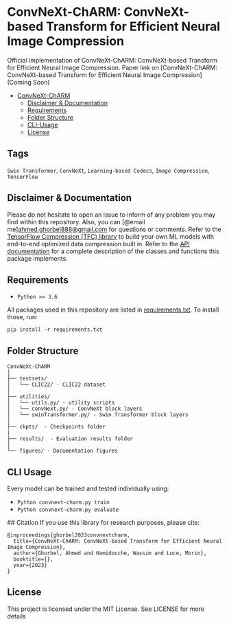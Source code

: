 # ConvNeXt-ChARM: ConvNeXt-based Transform for Efficient Neural Image Compression
Official implementation of ConvNeXt-ChARM: ConvNeXt-based Transform for Efficient Neural Image Compression.
Paper link on [ConvNeXt-ChARM: ConvNeXt-based Transform for Efficient Neural Image Compression](Coming Soon)

* [ConvNeXt-ChARM](#convnext-charm)
  * [Disclaimer & Documentation](#disclaimer-documentation)
  * [Requirements](#requirements)
  * [Folder Structure](#folder-structure)
  * [CLI-Usage](#cli-usage)
  * [License](#license)
    
<!-- /code_chunk_output -->

## Tags
<code>Swin Transformer</code>, <code>ConvNeXt</code>, <code>Learning-based Codecs</code>, <code>Image Compression</code>, <code>TensorFlow</code>

## Disclaimer & Documentation
Please do not hesitate to open an issue to inform of any problem you may find within this repository. Also, you can [@email me]<ahmed.ghorbel888@gmail.com> for questions or comments. 
Refer to the [TensorFlow Compression (TFC) library](https://github.com/tensorflow/compression) to build your own ML models with end-to-end optimized data compression built in.
Refer to the [API documentation](https://www.tensorflow.org/api_docs/python/tfc) for a complete description of the classes and functions this package implements.

## Requirements
* <code>Python >= 3.6</code>

All packages used in this repository are listed in [requirements.txt](https://github.com/ahmedgh970/ConvNeXt-ChARM/requirements.txt).
To install those, run:
```
pip install -r requirements.txt
```

## Folder Structure
``` 
ConvNeXt-ChARM
│
├── testsets/
│   └── CLIC22/ - CLIC22 dataset
│
├── utilities/
│   └── utils.py/ - utility scripts
│   └── convNext.py/ - ConvNeXt block layers
│   └── swinTransformer.py/ - Swin Transformer block layers
|
├── ckpts/  - Checkpoints folder
|
├── results/  - Evaluation results folder
│
└── figures/ - Documentation figures
```

## CLI Usage
Every model can be trained and tested individually using:
* <code>Python convnext-charm.py train</code>
* <code>Python convnext-charm.py evaluate</code>

## Citation
If you use this library for research purposes, please cite:
```
@inproceedings{ghorbel2023convnextcharm,
  title={ConvNeXt-ChARM: ConvNeXt-based Transform for Efficient Neural Image Compression},
  author={Ghorbel, Ahmed and Hamidouche, Wassim and Luce, Morin},
  booktitle={},
  year={2023}
}
```

## License
This project is licensed under the MIT License. See LICENSE for more details
